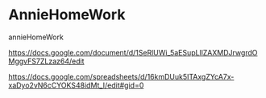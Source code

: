 # AnnieHomeWork
annieHomeWork

https://docs.google.com/document/d/1SeRlUWi_5aESupLllZAXMDJrwgrdOMggvFS7ZLzaz64/edit

https://docs.google.com/spreadsheets/d/16kmDUuk5ITAxgZYcA7x-xaDyo2vN6cCYOKS48idMt_I/edit#gid=0
